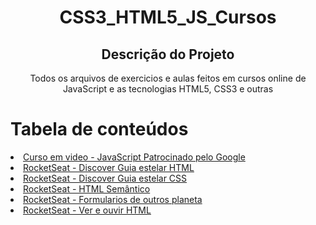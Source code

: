 <h1 align="center">CSS3_HTML5_JS_Cursos</h1>

<h2 align="center">Descrição do Projeto</h2>
<p align="center">Todos os arquivos de exercicios e aulas feitos em cursos online de JavaScript e as tecnologias HTML5, CSS3 e outras</p>

Tabela de conteúdos
=================

<p>
	<li><a href="https://github.com/OdairRos/CSS3_HTML5_JS_Cursos/tree/main/JAVASCRIPT/%5BCurso%20em%20video%5D%20JS%20do%20Google">Curso em video - JavaScript Patrocinado pelo Google </a></li>
	<li><a href="https://github.com/OdairRos/CSS3_HTML5_JS_Cursos/tree/main/HTML/%5BRocketSeat%5D%20%20Guia%20estelar%20HTML">RocketSeat - Discover Guia estelar HTML</a></li>
	<li><a href="https://github.com/OdairRos/CSS3_HTML5_JS_Cursos/tree/main/CSS/%5BRocketSeat%5D%20Guia%20estelar%20CSS">RocketSeat - Discover Guia estelar CSS</a></li>
	<li><a href="https://github.com/OdairRos/CSS3_HTML5_JS_Cursos/tree/main/HTML/%5BRocketSeat%5D%20Html%20para%20Astronautas/Html%20que%20faz%20sentido%20para%20todos">RocketSeat - HTML Semântico</a></li>
	<li><a href="https://github.com/OdairRos/CSS3_HTML5_JS_Cursos/tree/main/HTML/%5BRocketSeat%5D%20Html%20para%20Astronautas/Formularios%20de%20outros%20planeta">RocketSeat - Formularios de outros planeta</a></li>
	<li><a href="https://github.com/OdairRos/CSS3_HTML5_JS_Cursos/tree/main/HTML/%5BRocketSeat%5D%20Html%20para%20Astronautas/Ver%20e%20ouvir%20com%20HTML">RocketSeat - Ver e ouvir HTML</a></li>
	
</p>


